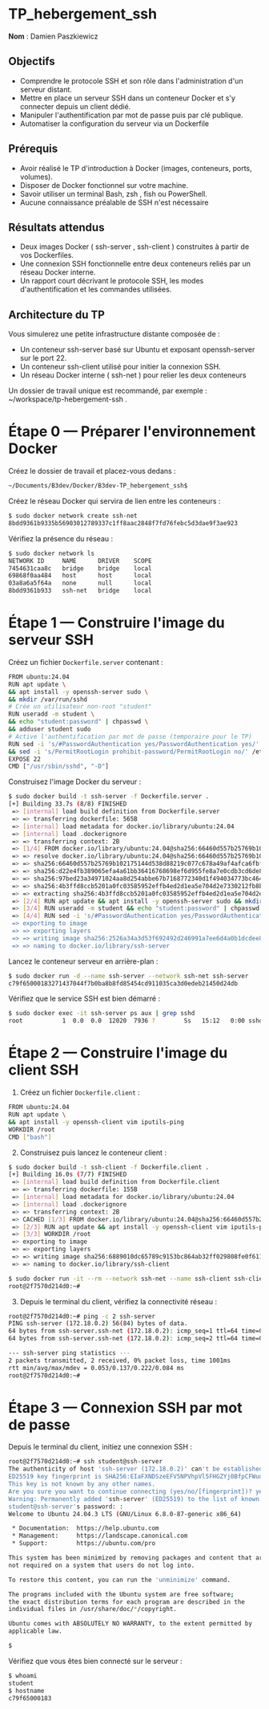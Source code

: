 # TP_hebergement_ssh

**Nom** : Damien Paszkiewicz

## Objectifs

- Comprendre le protocole SSH et son rôle dans l'administration d'un serveur distant.
- Mettre en place un serveur SSH dans un conteneur Docker et s'y connecter depuis un client dédié.
- Manipuler l'authentification par mot de passe puis par clé publique.
- Automatiser la configuration du serveur via un Dockerfile

## Prérequis

- Avoir réalisé le TP d'introduction à Docker (images, conteneurs, ports, volumes).
- Disposer de Docker fonctionnel sur votre machine.
- Savoir utiliser un terminal Bash, zsh , fish ou PowerShell.
- Aucune connaissance préalable de SSH n'est nécessaire

## Résultats attendus

- Deux images Docker ( ssh-server , ssh-client ) construites à partir de vos Dockerfiles.
- Une connexion SSH fonctionnelle entre deux conteneurs reliés par un réseau Docker interne.
- Un rapport court décrivant le protocole SSH, les modes d'authentification et les commandes utilisées.

## Architecture du TP

Vous simulerez une petite infrastructure distante composée de :

- Un conteneur ssh-server basé sur Ubuntu et exposant openssh-server sur le port 22.
- Un conteneur ssh-client utilisé pour initier la connexion SSH.
- Un réseau Docker interne ( ssh-net ) pour relier les deux conteneurs

Un dossier de travail unique est recommandé, par exemple : ~/workspace/tp-hebergement-ssh .

# Étape 0 — Préparer l'environnement Docker

Créez le dossier de travail et placez-vous dedans :

```bash
~/Documents/B3dev/Docker/B3dev-TP_hebergement_ssh$
```

Créez le réseau Docker qui servira de lien entre les conteneurs :

```bash
$ sudo docker network create ssh-net           
8bdd9361b9335b56903012789337c1ff8aac2848f7fd76febc5d3dae9f3ae923
```

Vérifiez la présence du réseau :

```bash
$ sudo docker network ls
NETWORK ID     NAME      DRIVER    SCOPE
7454631caa8c   bridge    bridge    local
69868f0aa484   host      host      local
03a8a6a5f64a   none      null      local
8bdd9361b933   ssh-net   bridge    local
```

# Étape 1 — Construire l'image du serveur SSH

Créez un fichier `Dockerfile.server` contenant :

```bash
FROM ubuntu:24.04
RUN apt update \
&& apt install -y openssh-server sudo \
&& mkdir /var/run/sshd
# Crée un utilisateur non-root "student"
RUN useradd -m student \
&& echo "student:password" | chpasswd \
&& adduser student sudo
# Active l'authentification par mot de passe (temporaire pour le TP)
RUN sed -i 's/#PasswordAuthentication yes/PasswordAuthentication yes/' /etc/ssh/sshd_config \
&& sed -i 's/PermitRootLogin prohibit-password/PermitRootLogin no/' /etc/ssh/sshd_config
EXPOSE 22
CMD ["/usr/sbin/sshd", "-D"]
```

Construisez l'image Docker du serveur :

```bash
$ sudo docker build -t ssh-server -f Dockerfile.server .
[+] Building 33.7s (8/8) FINISHED                                                                                                                 docker:default
 => [internal] load build definition from Dockerfile.server                                                                                                 0.0s
 => => transferring dockerfile: 565B                                                                                                                        0.0s
 => [internal] load metadata for docker.io/library/ubuntu:24.04                                                                                             1.4s
 => [internal] load .dockerignore                                                                                                                           0.0s
 => => transferring context: 2B                                                                                                                             0.0s
 => [1/4] FROM docker.io/library/ubuntu:24.04@sha256:66460d557b25769b102175144d538d88219c077c678a49af4afca6fbfc1b5252                                       1.8s
 => => resolve docker.io/library/ubuntu:24.04@sha256:66460d557b25769b102175144d538d88219c077c678a49af4afca6fbfc1b5252                                       0.0s
 => => sha256:66460d557b25769b102175144d538d88219c077c678a49af4afca6fbfc1b5252 6.69kB / 6.69kB                                                              0.0s
 => => sha256:d22e4fb389065efa4a61bb36416768698ef6d955fe8a7e0cdb3cd6de80fa7eec 424B / 424B                                                                  0.0s
 => => sha256:97bed23a34971024aa8d254abbe67b7168772340d1f494034773bc464e8dd5b6 2.30kB / 2.30kB                                                              0.0s
 => => sha256:4b3ffd8ccb5201a0fc03585952effb4ed2d1ea5e704d2e7330212fb8b16c86a3 29.72MB / 29.72MB                                                            0.9s
 => => extracting sha256:4b3ffd8ccb5201a0fc03585952effb4ed2d1ea5e704d2e7330212fb8b16c86a3                                                                   0.7s
 => [2/4] RUN apt update && apt install -y openssh-server sudo && mkdir /var/run/sshd                                                                      28.5s
 => [3/4] RUN useradd -m student && echo "student:password" | chpasswd && adduser student sudo                                                              0.4s 
 => [4/4] RUN sed -i 's/#PasswordAuthentication yes/PasswordAuthentication yes/' /etc/ssh/sshd_config && sed -i 's/PermitRootLogin prohibit-password/Permi  0.2s 
 => exporting to image                                                                                                                                      1.3s 
 => => exporting layers                                                                                                                                     1.3s 
 => => writing image sha256:2526a34a3d53f692492d246991a7ee6d4a0b1dcdee841cd99a74ccb94f0b8fcc                                                                0.0s
 => => naming to docker.io/library/ssh-server                                    
```

 Lancez le conteneur serveur en arrière-plan :

```bash
$ sudo docker run -d --name ssh-server --network ssh-net ssh-server
c79f65000183271437044f7b0ba8b8fd85454cd911035ca3d0edeb21450d24db
```

Vérifiez que le service SSH est bien démarré :

```bash
$ sudo docker exec -it ssh-server ps aux | grep sshd
root           1  0.0  0.0  12020  7936 ?        Ss   15:12   0:00 sshd: /usr/sb
```

# Étape 2 — Construire l'image du client SSH

1. Créez un fichier `Dockerfile.client` :

```bash
FROM ubuntu:24.04
RUN apt update \
&& apt install -y openssh-client vim iputils-ping
WORKDIR /root
CMD ["bash"]
```

2. Construisez puis lancez le conteneur client :

```bash
$ sudo docker build -t ssh-client -f Dockerfile.client .
[+] Building 16.0s (7/7) FINISHED                                                                                                                 docker:default
 => [internal] load build definition from Dockerfile.client                                                                                                 0.0s
 => => transferring dockerfile: 155B                                                                                                                        0.0s
 => [internal] load metadata for docker.io/library/ubuntu:24.04                                                                                             0.7s
 => [internal] load .dockerignore                                                                                                                           0.0s
 => => transferring context: 2B                                                                                                                             0.0s
 => CACHED [1/3] FROM docker.io/library/ubuntu:24.04@sha256:66460d557b25769b102175144d538d88219c077c678a49af4afca6fbfc1b5252                                0.0s
 => [2/3] RUN apt update && apt install -y openssh-client vim iputils-ping                                                                                 14.0s
 => [3/3] WORKDIR /root                                                                                                                                     0.0s 
 => exporting to image                                                                                                                                      1.2s 
 => => exporting layers                                                                                                                                     1.1s 
 => => writing image sha256:6889010dc65789c9153bc864ab32ff029808fe0f61158e336a76d0b4fafae5fa                                                                0.0s 
 => => naming to docker.io/library/ssh-client                         
```

```bash
$ sudo docker run -it --rm --network ssh-net --name ssh-client ssh-client            
root@2f7570d214d0:~# 
```

3. Depuis le terminal du client, vérifiez la connectivité réseau :

```bash
root@2f7570d214d0:~# ping -c 2 ssh-server
PING ssh-server (172.18.0.2) 56(84) bytes of data.
64 bytes from ssh-server.ssh-net (172.18.0.2): icmp_seq=1 ttl=64 time=0.222 ms
64 bytes from ssh-server.ssh-net (172.18.0.2): icmp_seq=2 ttl=64 time=0.053 ms

--- ssh-server ping statistics ---
2 packets transmitted, 2 received, 0% packet loss, time 1001ms
rtt min/avg/max/mdev = 0.053/0.137/0.222/0.084 ms
root@2f7570d214d0:~# 
```

# Étape 3 — Connexion SSH par mot de passe

Depuis le terminal du client, initiez une connexion SSH :

```bash
root@2f7570d214d0:~# ssh student@ssh-server
The authenticity of host 'ssh-server (172.18.0.2)' can't be established.
ED25519 key fingerprint is SHA256:EIaFXNDSzeEFV5NPVhpVl5FHGZYj0BfpCFWuqIc6uio.
This key is not known by any other names.
Are you sure you want to continue connecting (yes/no/[fingerprint])? yes
Warning: Permanently added 'ssh-server' (ED25519) to the list of known hosts.
student@ssh-server's password: : 
Welcome to Ubuntu 24.04.3 LTS (GNU/Linux 6.8.0-87-generic x86_64)

 * Documentation:  https://help.ubuntu.com
 * Management:     https://landscape.canonical.com
 * Support:        https://ubuntu.com/pro

This system has been minimized by removing packages and content that are
not required on a system that users do not log into.

To restore this content, you can run the 'unminimize' command.

The programs included with the Ubuntu system are free software;
the exact distribution terms for each program are described in the
individual files in /usr/share/doc/*/copyright.

Ubuntu comes with ABSOLUTELY NO WARRANTY, to the extent permitted by
applicable law.

$ 
```

Vérifiez que vous êtes bien connecté sur le serveur :

```bash
$ whoami
student
$ hostname
c79f65000183
```

